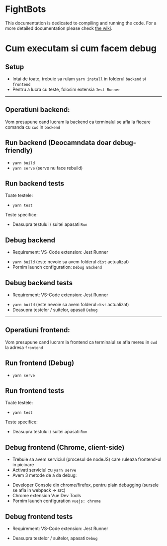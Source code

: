 # FightBots

This documentation is dedicated to compiling and running the code.
For a more detailed documentation please check [the wiki](https://github.com/TeamUnibuc/MDS/wiki).

# Cum executam si cum facem debug

## Setup

- Intai de toate, trebuie sa rulam `yarn install` in folderul `backend` si `frontend`
- Pentru a lucra cu teste, folosim extensia `Jest Runner`

-----------------------------------
## Operatiuni backend:

Vom presupune cand lucram la backend ca terminalul se afla la fiecare comanda cu `cwd` in `backend` 

## Run backend  (Deocamndata doar debug-friendly)

- `yarn build`
- `yarn serve`  (serve nu face rebuild)

## Run backend tests

Toate testele:
- `yarn test`

Teste specifice:
- Deasupra testului / suitei apasati `Run`

## Debug backend

* Requirement: VS-Code extension: Jest Runner

- `yarn build`  (este nevoie sa avem folderul `dist` actualizat)
- Pornim launch configuration: `Debug Backend`

## Debug backend tests

* Requirement: VS-Code extension: Jest Runner

- `yarn build`  (este nevoie sa avem folderul `dist` actualizat)
- Deasupra testelor / suitelor, apasati `Debug`

-------------------------------------
## Operatiuni frontend:

Vom presupune cand lucram la frontend ca terminalul se afla mereu in `cwd` la adresa `frontend`

## Run frontend  (Debug)

- `yarn serve`

## Run frontend tests

Toate testele:
- `yarn test`

Teste specifice:
- Deasupra testului / suitei apasati `Run`

## Debug frontend  (Chrome, client-side)

* Trebuie sa avem serviciul (procesul de nodeJS) care ruleaza frontend-ul in picioare
* Activati serviciul cu `yarn serve`
* Avem 3 metode de a da debug:
- Developer Console din chrome/firefox, pentru plain debugging (sursele se afla in webpack -> src)
- Chrome extension Vue Dev Tools
- Pornim launch configuration `vuejs: chrome`

## Debug frontend tests

* Requirement: VS-Code extension: Jest Runner
- Deasupra testelor / suitelor, apasati `Debug`